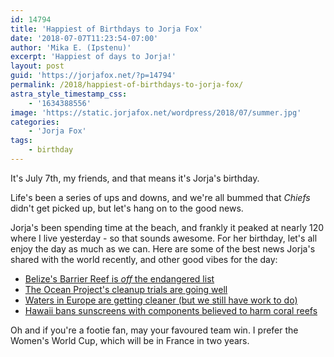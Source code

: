 ```yaml
---
id: 14794
title: 'Happiest of Birthdays to Jorja Fox'
date: '2018-07-07T11:23:54-07:00'
author: 'Mika E. (Ipstenu)'
excerpt: 'Happiest of days to Jorja!'
layout: post
guid: 'https://jorjafox.net/?p=14794'
permalink: /2018/happiest-of-birthdays-to-jorja-fox/
astra_style_timestamp_css:
    - '1634388556'
image: 'https://static.jorjafox.net/wordpress/2018/07/summer.jpg'
categories:
    - 'Jorja Fox'
tags:
    - birthday
---
```


It's July 7th, my friends, and that means it's Jorja's birthday.

Life's been a series of ups and downs, and we're all bummed that <em>Chiefs</em> didn't get picked up, but let's hang on to the good news.

Jorja's been spending time at the beach, and frankly it peaked at nearly 120 where I live yesterday - so that sounds awesome. For her birthday, let's all enjoy the day as much as we can. Here are some of the best news Jorja's shared with the world recently, and other good vibes for the day:
<ul>
 	<li><a href="https://www.weforum.org/agenda/2018/07/belizes-barrier-reef-is-off-endangered-list-after-banning-oil-activity">Belize's Barrier Reef is <em>off</em> the endangered list</a></li>
 	<li><a href="https://www.facebook.com/TheOceanCleanup/?hc_ref=ARTXFdieAYSh3FekL729CmlQF1s_5OTdqVROXkAQKR4HJIH-zkq9Wirp5nQ_EiLiHDI&amp;fref=nf">The Ocean Project's cleanup trials are going well</a></li>
 	<li><a href="https://www.eea.europa.eu/highlights/european-waters-getting-cleaner-but">Waters in Europe are getting cleaner (but we still have work to do)</a></li>
 	<li><a href="https://www.npr.org/sections/thetwo-way/2018/05/02/607765760/hawaii-approves-bill-banning-sunscreen-believed-to-kill-coral-reefs">Hawaii bans sunscreens with components believed to harm coral reefs</a></li>
</ul>
Oh and if you're a footie fan, may your favoured team win. I prefer the Women's World Cup, which will be in France in two years.